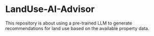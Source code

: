 # LandUse-AI-Advisor
This repository is about using a pre-trained LLM to generate recommendations for land use based on the available property data.
